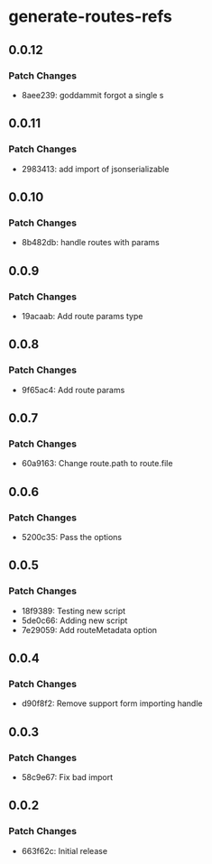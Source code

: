 # generate-routes-refs

## 0.0.12

### Patch Changes

- 8aee239: goddammit forgot a single s

## 0.0.11

### Patch Changes

- 2983413: add import of jsonserializable

## 0.0.10

### Patch Changes

- 8b482db: handle routes with params

## 0.0.9

### Patch Changes

- 19acaab: Add route params type

## 0.0.8

### Patch Changes

- 9f65ac4: Add route params

## 0.0.7

### Patch Changes

- 60a9163: Change route.path to route.file

## 0.0.6

### Patch Changes

- 5200c35: Pass the options

## 0.0.5

### Patch Changes

- 18f9389: Testing new script
- 5de0c66: Adding new script
- 7e29059: Add routeMetadata option

## 0.0.4

### Patch Changes

- d90f8f2: Remove support form importing handle

## 0.0.3

### Patch Changes

- 58c9e67: Fix bad import

## 0.0.2

### Patch Changes

- 663f62c: Initial release
